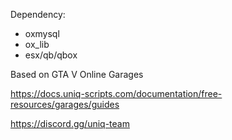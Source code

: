 Dependency:
- oxmysql
- ox_lib
- esx/qb/qbox

Based on GTA V Online Garages

https://docs.uniq-scripts.com/documentation/free-resources/garages/guides

https://discord.gg/uniq-team
